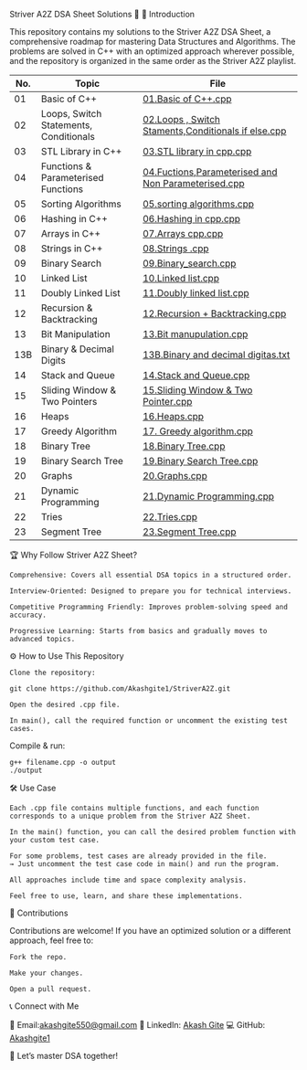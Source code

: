 Striver A2Z DSA Sheet Solutions 🚀
📌 Introduction

This repository contains my solutions to the Striver A2Z DSA Sheet, a comprehensive roadmap for mastering Data Structures and Algorithms.
The problems are solved in C++ with an optimized approach wherever possible, and the repository is organized in the same order as the Striver A2Z playlist.



| No. | Topic                                  | File                                                                                                                 |
| --- | -------------------------------------- | -------------------------------------------------------------------------------------------------------------------- |
| 01  | Basic of C++                           | [01.Basic of C++.cpp](01.Basic%20of%20C%2B%2B.cpp)                                                                   |
| 02  | Loops, Switch Statements, Conditionals | [02.Loops , Switch Staments,Conditionals if else.cpp](02.Loops%20,%20Switch%20Staments,Conditionals%20if%20else.cpp) |
| 03  | STL Library in C++                     | [03.STL library in cpp.cpp](03.STL%20library%20in%20cpp.cpp)                                                         |
| 04  | Functions & Parameterised Functions    | [04.Fuctions,Parameterised and Non Parameterised.cpp](04.Fuctions,Parameterised%20and%20Non%20Parameterised.cpp)     |
| 05  | Sorting Algorithms                     | [05.sorting algorithms.cpp](05.sorting%20algorithms.cpp)                                                             |
| 06  | Hashing in C++                         | [06.Hashing in cpp.cpp](06.Hashing%20in%20cpp.cpp)                                                                   |
| 07  | Arrays in C++                          | [07.Arrays cpp.cpp](07.Arrays%20cpp.cpp)                                                                             |
| 08  | Strings in C++                         | [08.Strings .cpp](08.Strings%20.cpp)                                                                                 |
| 09  | Binary Search                          | [09.Binary\_search.cpp](09.Binary_search.cpp)                                                                        |
| 10  | Linked List                            | [10.Linked list.cpp](10.Linked%20list.cpp)                                                                           |
| 11  | Doubly Linked List                     | [11.Doubly linked list.cpp](11.Doubly%20linked%20list.cpp)                                                           |
| 12  | Recursion & Backtracking               | [12.Recursion + Backtracking.cpp](12.Recursion%20+%20Backtracking.cpp)                                               |
| 13  | Bit Manipulation                       | [13.Bit manupulation.cpp](13.Bit%20manupulation.cpp)                                                                 |
| 13B | Binary & Decimal Digits                | [13B.Binary and decimal digitas.txt](13B.Binary%20and%20decimal%20digitas.txt)                                       |
| 14  | Stack and Queue                        | [14.Stack and Queue.cpp](14.Stack%20and%20Queue.cpp)                                                                 |
| 15  | Sliding Window & Two Pointers          | [15.Sliding Window & Two Pointer.cpp](15.Sliding%20Window%20&%20Two%20Pointer.cpp)                                   |
| 16  | Heaps                                  | [16.Heaps.cpp](16.Heaps.cpp)                                                                                         |
| 17  | Greedy Algorithm                       | [17. Greedy algorithm.cpp](17.%20Greedy%20algorithm.cpp)                                                             |
| 18  | Binary Tree                            | [18.Binary Tree.cpp](18.Binary%20Tree.cpp)                                                                           |
| 19  | Binary Search Tree                     | [19.Binary Search Tree.cpp](19.Binary%20Search%20Tree.cpp)                                                           |
| 20  | Graphs                                 | [20.Graphs.cpp](20.Graphs.cpp)                                                                                       |
| 21  | Dynamic Programming                    | [21.Dynamic Programming.cpp](21.Dynamic%20Programming.cpp)                                                           |
| 22  | Tries                                  | [22.Tries.cpp](22.Tries.cpp)                                                                                         |
| 23  | Segment Tree                           | [23.Segment Tree.cpp](23.Segment%20Tree.cpp)                                                                         |

🏆 Why Follow Striver A2Z Sheet?

    Comprehensive: Covers all essential DSA topics in a structured order.

    Interview-Oriented: Designed to prepare you for technical interviews.

    Competitive Programming Friendly: Improves problem-solving speed and accuracy.

    Progressive Learning: Starts from basics and gradually moves to advanced topics.

⚙️ How to Use This Repository

    Clone the repository:

    git clone https://github.com/Akashgite1/StriverA2Z.git

    Open the desired .cpp file.

    In main(), call the required function or uncomment the existing test cases.

Compile & run:

    g++ filename.cpp -o output
    ./output

🛠 Use Case

    Each .cpp file contains multiple functions, and each function corresponds to a unique problem from the Striver A2Z Sheet.

    In the main() function, you can call the desired problem function with your custom test case.

    For some problems, test cases are already provided in the file.
    → Just uncomment the test case code in main() and run the program.

    All approaches include time and space complexity analysis.

    Feel free to use, learn, and share these implementations.

🌟 Contributions

Contributions are welcome!
If you have an optimized solution or a different approach, feel free to:

    Fork the repo.

    Make your changes.

    Open a pull request.


📞 Connect with Me

📧 Email:akashgite550@gmail.com
💼 LinkedIn: [Akash Gite](https://www.linkedin.com/in/akash-gite-257a4323b/)
💻 GitHub: [Akashgite1](https://github.com/Akashgite1)

🚀 Let’s master DSA together!